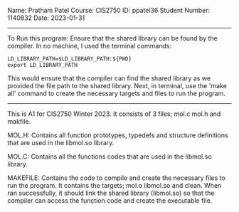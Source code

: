 Name: Pratham Patel			Course: CIS2750 		ID: ppatel36
Student Number: 1140832		Date: 2023-01-31
________________________________________________________________________
To Run this program:
Ensure that the shared library can be found by the compiler.
In no machine, I used the terminal commands:

	LD_LIBRARY_PATH=$LD_LIBRARY_PATH:${PWD}
	export LD_LIBRARY_PATH

This would ensure that the compiler can find the shared library as we provided the file path to the shared library.
Next, in terminal, use the 'make all' command to create the necessary targets and files to run the program.
________________________________________________________________________
This is A1 for CIS2750 Winter 2023. It consists of 3 files; mol.c mol.h and makfile.

MOL.H:	Contains all function prototypes, typedefs and structure definitions that are used in the libmol.so library.

MOL.C:	Contains all the functions codes that are used in the libmol.so library.

MAKEFILE:	Contains the code to compile and create the necessary files to run the program. It contains the targets; 
mol.o libmol.so and clean. When ran successfully, it should link the shared library (libmol.so) so that the compiler 
can access the function code and create the executable file.

